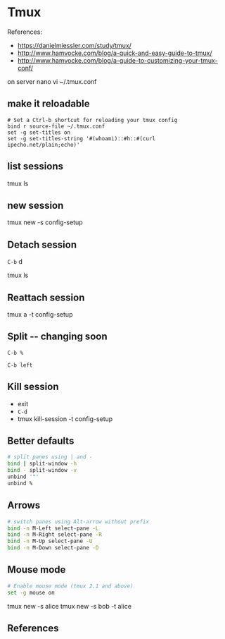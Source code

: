 # Tmux

References:

 - https://danielmiessler.com/study/tmux/
 - http://www.hamvocke.com/blog/a-quick-and-easy-guide-to-tmux/
 - http://www.hamvocke.com/blog/a-guide-to-customizing-your-tmux-conf/


on server
nano 
vi ~/.tmux.conf

## make it reloadable

    # Set a Ctrl-b shortcut for reloading your tmux config
    bind r source-file ~/.tmux.conf
    set -g set-titles on
    set -g set-titles-string '#(whoami)::#h::#(curl ipecho.net/plain;echo)'

## list sessions

tmux ls

## new session

tmux new -s config-setup

## Detach session

`C-b` d

tmux ls

## Reattach session

tmux a -t config-setup

## Split -- changing soon

`C-b %`

`C-b left`

## Kill session

 - exit
 - `C-d`
 - tmux kill-session -t config-setup

## Better defaults

```bash
# split panes using | and -                                           
bind | split-window -h                                                
bind - split-window -v                                                
unbind '"'                                                            
unbind %                                                              
```


## Arrows

```bash
# switch panes using Alt-arrow without prefix
bind -n M-Left select-pane -L
bind -n M-Right select-pane -R
bind -n M-Up select-pane -U
bind -n M-Down select-pane -D
```


## Mouse mode

```bash
# Enable mouse mode (tmux 2.1 and above)
set -g mouse on
```



tmux new -s alice
tmux new -s bob -t alice


## References
